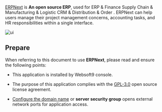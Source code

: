 [ERPNext](https://erpnext.com/) is **An open source ERP**, used for ERP & Finance Supply Chain & Manufacturing & Logistic CRM & Distribution & Order . ERPNext can help users manage their project management concerns, accounting tasks, and HR responsibilities within a single interface.


![ui](http://libs.websoft9.com/Websoft9/DocsPicture/en/erpnext/erpnext-adminui-websoft9.png)


## Prepare

When referring to this document to use **ERPNext**, please read and ensure the following points:

- This application is installed by Websoft9 console.

- The purpose of this application complies with the [GPL-3.0](https://opensource.org/licenses/GPL-3.0) open source license agreement.

- [Configure the domain name](./domain-set) or **server security group** opens external network ports for application access.
